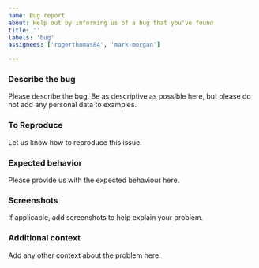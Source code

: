 ```yaml
---
name: Bug report
about: Help out by informing us of a bug that you've found
title: ''
labels: 'bug'
assignees: ['rogerthomas84', 'mark-morgan']

---
```


### Describe the bug

Please describe the bug. Be as descriptive as possible here, but please do not add any personal data to examples.

### To Reproduce

Let us know how to reproduce this issue.

### Expected behavior

Please provide us with the expected behaviour here.

### Screenshots

If applicable, add screenshots to help explain your problem.

### Additional context

Add any other context about the problem here.
